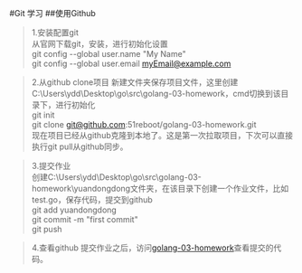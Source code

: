 #Git 学习
##使用Github
>1.安装配置git  
>从官网下载git，安装，进行初始化设置  
>    git config --global user.name "My Name"  
>    git config --global user.email myEmail@example.com  

>2.从github clone项目
>新建文件夹保存项目文件，这里创建C:\Users\ydd\Desktop\go\src\golang-03-homework，cmd切换到该目录下，进行初始化  
>    git init  
>    git clone git@github.com:51reboot/golang-03-homework.git  
>现在项目已经从github克隆到本地了。这是第一次拉取项目，下次可以直接执行git pull从github同步。  

>3.提交作业  
>创建C:\Users\ydd\Desktop\go\src\golang-03-homework\yuandongdong文件夹，在该目录下创建一个作业文件，比如test.go，保存代码，提交到github  
>    git add yuandongdong  
>    git commit -m "first commit"  
>    git push

>4.查看github
>提交作业之后，访问[golang-03-homework](https://github.com/51reboot/golang-03-homework)查看提交的代码。

